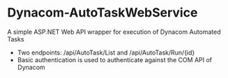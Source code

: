 # Dynacom-AutoTaskWebService
A simple ASP.NET Web API wrapper for execution of Dynacom Automated Tasks 

* Two endpoints: /api/AutoTask/List and /api/AutoTask/Run/{id}
* Basic authentication is used to authenticate against the COM API of Dynacom
